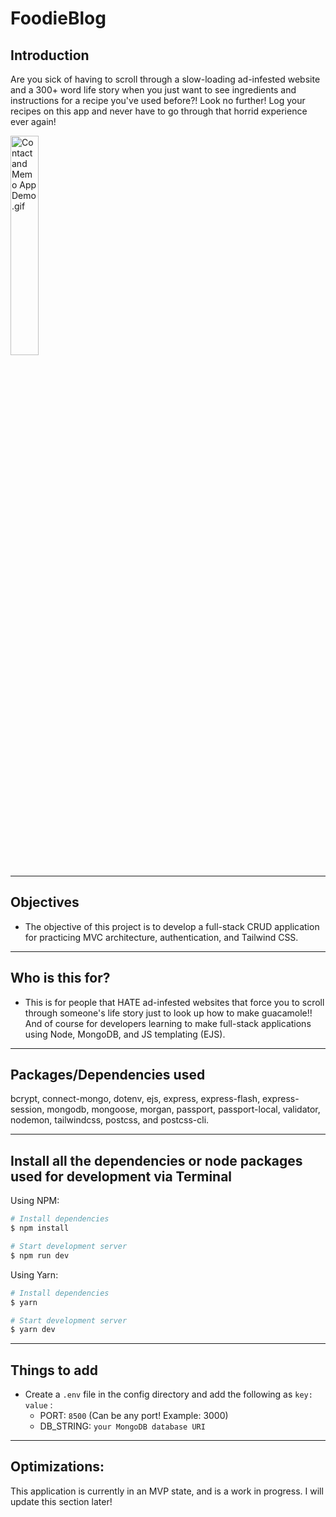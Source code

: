 # FoodieBlog
## Introduction
Are you sick of having to scroll through a slow-loading ad-infested website and a 300+ word life story when you just want to see ingredients and instructions for a recipe you've used before?! Look no further! Log your recipes on this app and never have to go through that horrid experience ever again!

 <tr>
  <td width="30%"  style="align:center;" valign="top">
          <img src="https://github.com/ubemacapuno/images-for-github-readme/blob/main/foodie-blog.gif?raw=true" width="30%"  alt="Contact and Memo App Demo .gif"/>
  </td>
</tr> 

---


## Objectives

- The objective of this project is to develop a full-stack CRUD application for practicing MVC architecture, authentication, and Tailwind CSS.

---

## Who is this for? 

- This is for people that HATE ad-infested websites that force you to scroll through someone's life story just to look up how to make guacamole!! And of course for developers learning to make full-stack applications using Node, MongoDB, and JS templating (EJS). 

---

## Packages/Dependencies used 

bcrypt, connect-mongo, dotenv, ejs, express, express-flash, express-session, mongodb, mongoose, morgan, passport, passport-local, validator, nodemon, tailwindcss, postcss, and postcss-cli.

---

## Install all the dependencies or node packages used for development via Terminal


Using NPM:

```bash
# Install dependencies
$ npm install

# Start development server
$ npm run dev
```

Using Yarn:

```bash
# Install dependencies
$ yarn

# Start development server
$ yarn dev 
```

---

## Things to add

- Create a `.env` file in the config directory and add the following as `key: value` :
  - PORT: `8500` (Can be any port! Example: 3000) 
  - DB_STRING: `your MongoDB database URI` 
---
 
## Optimizations:

This application is currently in an MVP state, and is a work in progress. I will update this section later!